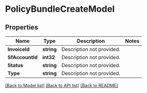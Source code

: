 # PolicyBundleCreateModel

## Properties

Name | Type | Description | Notes
------------ | ------------- | ------------- | -------------
**InvoiceId** | **string** | Description not provided. | 
**SfAccountId** | **int32** | Description not provided. | 
**Status** | **string** | Description not provided. | 
**Type** | **string** | Description not provided. | 

[[Back to Model list]](../README.md#documentation-for-models) [[Back to API list]](../README.md#documentation-for-api-endpoints) [[Back to README]](../README.md)


